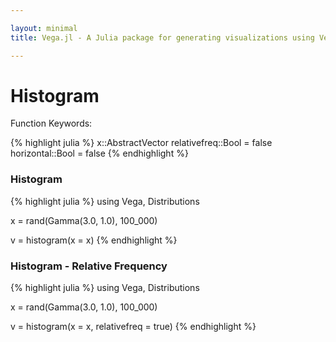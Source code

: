 ```yaml
---

layout: minimal
title: Vega.jl - A Julia package for generating visualizations using Vega

---
```


# Histogram

Function Keywords:

{% highlight julia %}
x::AbstractVector
relativefreq::Bool = false
horizontal::Bool = false
{% endhighlight %}

### Histogram

{% highlight julia %}
using Vega, Distributions

x = rand(Gamma(3.0, 1.0), 100_000)

v = histogram(x = x)
{% endhighlight %}

<div id="hist"></div>
<script type="text/javascript">
parse("hist",
	{"name":"Vega Visualization","height":450,"padding":"auto","marks":[{"properties":{"enter":{"x":{"field":"x","scale":"x"},"y2":{"field":"y2","scale":"y"},"width":{"offset":0,"scale":"x","band":true},"fill":{"field":"group","scale":"group"},"y":{"field":"y","scale":"y"}}},"from":{"data":"table"},"type":"rect"}],"axes":[{"properties":{"title":{"fontSize":{"value":14}}},"title":"x","type":"x","scale":"x"},{"properties":{"title":{"fontSize":{"value":14}}},"title":"y","type":"y","scale":"y"}],"data":[{"name":"table","values":[{"x":1.0,"y2":0,"group":1,"y":8106.0},{"x":2.0,"y2":0,"group":1,"y":24001.0},{"x":3.0,"y2":0,"group":1,"y":25313.0},{"x":4.0,"y2":0,"group":1,"y":18580.0},{"x":5.0,"y2":0,"group":1,"y":11453.0},{"x":6.0,"y2":0,"group":1,"y":6312.0},{"x":7.0,"y2":0,"group":1,"y":3297.0},{"x":8.0,"y2":0,"group":1,"y":1556.0},{"x":9.0,"y2":0,"group":1,"y":771.0},{"x":10.0,"y2":0,"group":1,"y":326.0},{"x":11.0,"y2":0,"group":1,"y":158.0},{"x":12.0,"y2":0,"group":1,"y":73.0},{"x":13.0,"y2":0,"group":1,"y":25.0},{"x":14.0,"y2":0,"group":1,"y":13.0},{"x":15.0,"y2":0,"group":1,"y":10.0},{"x":16.0,"y2":0,"group":1,"y":4.0},{"x":17.0,"y2":0,"group":1,"y":1.0},{"x":18.0,"y2":0,"group":1,"y":1.0}]}],"scales":[{"name":"x","range":"width","domain":{"data":"table","field":"x"},"type":"ordinal"},{"name":"y","range":"height","domain":{"data":"table","field":"y"},"type":"linear"},{"name":"group","range":["rgb(166,206,227)","rgb( 31,120,180)","rgb(178,223,138)","rgb( 51,160, 44)","rgb(251,154,153)","rgb(227, 26, 28)","rgb(253,191,111)","rgb(255,127,  0)","rgb(202,178,214)","rgb(106, 61,154)","rgb(255,255,153)","rgb(177, 89, 40)"],"domain":{"data":"table","field":"group"},"type":"ordinal"}],"width":450}

	);
</script>

### Histogram - Relative Frequency

{% highlight julia %}
using Vega, Distributions

x = rand(Gamma(3.0, 1.0), 100_000)

v = histogram(x = x, relativefreq = true)
{% endhighlight %}

<div id="relhist"></div>
<script type="text/javascript">
parse("relhist",
	{"name":"Vega Visualization","height":450,"padding":"auto","marks":[{"properties":{"enter":{"x":{"field":"x","scale":"x"},"y2":{"field":"y2","scale":"y"},"width":{"offset":0,"scale":"x","band":true},"fill":{"field":"group","scale":"group"},"y":{"field":"y","scale":"y"}}},"from":{"data":"table"},"type":"rect"}],"axes":[{"properties":{"title":{"fontSize":{"value":14}}},"title":"x","type":"x","scale":"x"},{"properties":{"title":{"fontSize":{"value":14}}},"title":"y","type":"y","scale":"y"}],"data":[{"name":"table","values":[{"x":1.0,"y2":0,"group":1,"y":0.08106},{"x":2.0,"y2":0,"group":1,"y":0.24001},{"x":3.0,"y2":0,"group":1,"y":0.25313},{"x":4.0,"y2":0,"group":1,"y":0.1858},{"x":5.0,"y2":0,"group":1,"y":0.11453},{"x":6.0,"y2":0,"group":1,"y":0.06312},{"x":7.0,"y2":0,"group":1,"y":0.03297},{"x":8.0,"y2":0,"group":1,"y":0.01556},{"x":9.0,"y2":0,"group":1,"y":0.00771},{"x":10.0,"y2":0,"group":1,"y":0.00326},{"x":11.0,"y2":0,"group":1,"y":0.00158},{"x":12.0,"y2":0,"group":1,"y":0.00073},{"x":13.0,"y2":0,"group":1,"y":0.00025},{"x":14.0,"y2":0,"group":1,"y":0.00013},{"x":15.0,"y2":0,"group":1,"y":0.0001},{"x":16.0,"y2":0,"group":1,"y":4.0e-5},{"x":17.0,"y2":0,"group":1,"y":1.0e-5},{"x":18.0,"y2":0,"group":1,"y":1.0e-5}]}],"scales":[{"name":"x","range":"width","domain":{"data":"table","field":"x"},"type":"ordinal"},{"name":"y","range":"height","domain":{"data":"table","field":"y"},"type":"linear"},{"name":"group","range":["rgb(166,206,227)","rgb( 31,120,180)","rgb(178,223,138)","rgb( 51,160, 44)","rgb(251,154,153)","rgb(227, 26, 28)","rgb(253,191,111)","rgb(255,127,  0)","rgb(202,178,214)","rgb(106, 61,154)","rgb(255,255,153)","rgb(177, 89, 40)"],"domain":{"data":"table","field":"group"},"type":"ordinal"}],"width":450}
	);
</script>
